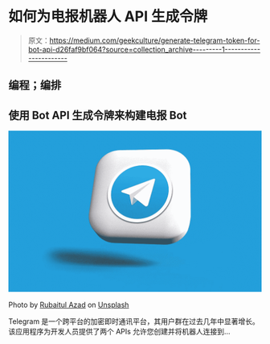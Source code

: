 # 如何为电报机器人 API 生成令牌

> 原文：<https://medium.com/geekculture/generate-telegram-token-for-bot-api-d26faf9bf064?source=collection_archive---------1----------------------->

## 编程；编排

## 使用 Bot API 生成令牌来构建电报 Bot

![](img/0da70ba08cf8f14a1718dca520bdd8b6.png)

Photo by [Rubaitul Azad](https://unsplash.com/@rubaitulazad?utm_source=unsplash&utm_medium=referral&utm_content=creditCopyText) on [Unsplash](https://unsplash.com/s/photos/telegram?utm_source=unsplash&utm_medium=referral&utm_content=creditCopyText)

Telegram 是一个跨平台的加密即时通讯平台，其用户群在过去几年中显著增长。该应用程序为开发人员提供了两个 APIs 允许您创建并将机器人连接到…